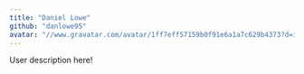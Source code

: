 ```yaml
---
title: "Daniel Lowe"
github: "danlowe95"
avatar: "//www.gravatar.com/avatar/1ff7eff57159b0f91e6a1a7c629b4373?d=identicon"
---
```


User description here!
